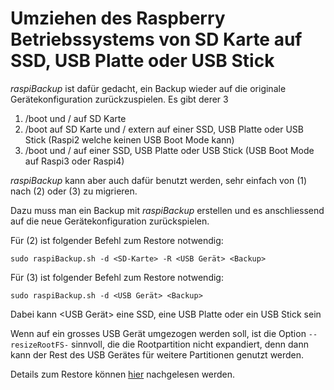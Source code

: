 # Umziehen des Raspberry Betriebssystems von SD Karte auf SSD, USB Platte oder USB Stick

*raspiBackup* ist dafür gedacht, ein Backup wieder auf die originale
Gerätekonfiguration zurückzuspielen. Es gibt derer 3

1. /boot und / auf SD Karte
2. /boot auf SD Karte und / extern auf einer SSD, USB Platte oder USB Stick
   (Raspi2 welche keinen USB Boot Mode kann)
3. /boot und / auf einer SSD, USB Platte oder USB Stick (USB Boot Mode auf
   Raspi3 oder Raspi4)

*raspiBackup* kann aber auch dafür benutzt werden, sehr einfach von (1) nach (2) oder (3) zu migrieren.


Dazu muss man ein Backup mit *raspiBackup* erstellen und es anschliessend auf die neue Gerätekonfiguration zurückspielen.

Für (2) ist folgender Befehl zum Restore notwendig:

```
sudo raspiBackup.sh -d <SD-Karte> -R <USB Gerät> <Backup>
```

Für (3) ist folgender Befehl zum Restore notwendig:

```
sudo raspiBackup.sh -d <USB Gerät> <Backup>
```

Dabei kann <USB Gerät> eine SSD, eine USB Platte oder ein USB Stick sein


Wenn auf ein grosses USB Gerät umgezogen werden soll, ist die Option
`--resizeRootFS-` sinnvoll, die die Rootpartition nicht expandiert, denn dann kann
der Rest des USB Gerätes für weitere Partitionen genutzt werden.

Details zum Restore können [hier](restore.md) nachgelesen werden.


[.status]: review-needed
[.source]: https://www.linux-tips-and-tricks.de/de/raspibackupcategoried/592-umziehen-des-raspberry-betriebssystems-von-sd-karte-auf-ssd-usb-platte-oder-usb-stick
[.source]: https://www.linux-tips-and-tricks.de/en/raspibackupcategorye/593-migrate-the-raspberry-os-from-sd-card-to-ssd-usb-disk-or-usb-pen-drive

